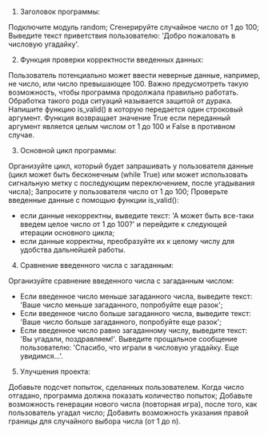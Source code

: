 1. Заголовок программы:

Подключите модуль random;
Сгенерируйте случайное число от 1 до 100;
Выведите текст приветствия пользователю: 'Добро пожаловать в числовую угадайку'.

2. Функция проверки корректности введенных данных:

Пользователь потенциально может ввести неверные данные, например, не число, или число превышающее 100.
Важно предусмотреть такую возможность, чтобы программа продолжала правильно работать. Обработка такого рода
ситуаций называется защитой от дурака. Напишите функцию is_valid() в которую передается один строковый аргумент.
Функция возвращает значение True если переданный аргумент является целым числом от 1 до 100 и False в противном
случае.

3. Основной цикл программы:

Организуйте цикл, который будет запрашивать у пользователя данные (цикл может быть бесконечным (while True) или 
может использовать сигнальную метку с последующим переключением, после угадывания числа);
Запросите у пользователя число от 1 до 100;
Проверьте введенные данные с помощью функции is_valid():
- если данные некорректны, выведите текст: 'А может быть все-таки введем целое число от 1 до 100?' и перейдите к
следующей итерации основного цикла;
- если данные корректны, преобразуйте их к целому числу для удобства дальнейшей работы.

4. Сравнение введенного числа с загаданным:

Организуйте сравнение введенного числа с загаданным числом:
- Если введенное число меньше загаданного числа, выведите текст: 'Ваше число меньше загаданного, попробуйте еще
разок';
- Если введенное число больше загаданного числа, выведите текст: 'Ваше число больше загаданного, попробуйте еще
разок';
- Если введенное число равно загаданному числу, выведите текст: 'Вы угадали, поздравляем!'.
Выведите прощальное сообщение пользователю: 'Спасибо, что играли в числовую угадайку. Еще увидимся...'.

5. Улучшения проекта:

Добавьте подсчет попыток, сделанных пользователем. Когда число отгадано, программа должна показать количество
попыток; Добавьте возможность генерации нового числа (повторная игра), после того, как пользователь угадал
число; Добавить возможность указания правой границы для случайного выбора числа (от 1 до n).
